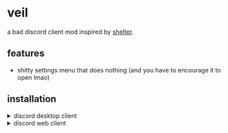 # veil
a bad discord client mod inspired by [shelter]("https://shelter.uwu.network").

## features
- shitty settings menu that does nothing (and you have to encourage it to open lmao)

## installation
<details>
    <summary>discord desktop client</summary>

1. download the `veil.js` file from the latest release or the `out` folder of your build.
2. start Discord with the flag `--remote-debugging-port=4444`.
3. execute the `veil.js` file using ./scripts/inject.js. (might have to edit the file location in there because im lazy)
4. finished

    <summary>discord web</summary>

1. copy & paste the contents of `veil.js` into the console of the discord web client.
2. finished

</details>

<details>
    <summary>discord web client</summary>
1. copy & paste the contents of `veil.js` into the console of the discord web client.
2. youre done
</details>